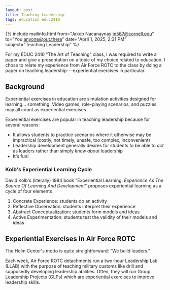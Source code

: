 ```yaml
---
layout: post
title: Teaching Leadership
tags: education educ2410
---
```


{% include mailinfo.html from="Jakob Nacanaynay <jn567@cornell.edu>" to="You <anyone@out.there>" date="April 1, 2025, 2:31 PM" subject="Teaching Leadership" %}

For my EDUC 2410 "The Art of Teaching" class, I was required to write a paper and give a presentation on a topic of my choice related to education. I chose to relate my experience from Air Force ROTC to the class by doing a paper on teaching leadership---experiential exercises in particular.

## Background

Experiential exercises in education are simulation activities designed for learning... something. Video games, role-playing scenarios, and puzzles may all count as experiential exercises.

Experiential exercises are popular in teaching leadership because for several reasons:

- It allows students to practice scenarios where it otherwise may be impractical (costly, not timely, unsafe, too complex, inconvenient)
- Leadership development generally desires for students to be able to *act* as leaders rather than simply *know about* leadership
- It's fun!

### Kolb's Experiential Learning Cycle

David Kolb's (literally) 1984 book "Experiential Learning: *Experience As The Source Of Learning And Development*" proposes experiential learning as a cycle of four elements

1. Concrete Experience: students do an activity
2. Reflective Observation: students interpret their experience
3. Abstract Conceptualization: students form models and ideas
4. Active Experimentation: students test the validity of their models and ideas

## Experiential Exercises in Air Force ROTC

The Holm Center's motto is quite straightforward: "We build leaders."

Each week, Air Force ROTC detachments run a two-hour Leadership Lab (LLAB) with the purpose of teaching military customs like drill and supposedly developing leadership abilities. Often, they will run Group Leadership Projects (GLPs) which are experiential exercises to improve leadership skills.
